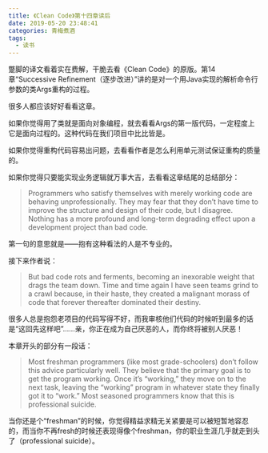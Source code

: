 ```yaml
---
title: 《Clean Code》第十四章读后
date: 2019-05-20 23:48:41
categories: 青梅煮酒
tags:
  - 读书
---
```


蹩脚的译文看着实在费解，干脆去看《Clean Code》的原版。第14章“Successive Refinement（逐步改进）”讲的是对一个用Java实现的解析命令行参数的类Args重构的过程。

很多人都应该好好看看这章。

<!-- more -->

如果你觉得用了类就是面向对象编程，就去看看Args的第一版代码，一定程度上它是面向过程的。这种代码在我们项目中比比皆是。

如果你觉得重构代码容易出问题，去看看作者是怎么利用单元测试保证重构的质量的。

如果你觉得只要能实现业务逻辑就万事大吉，去看看这章结尾的总结部分：

> Programmers who satisfy themselves with merely working code are behaving unprofessionally. They may fear that they don’t have time to improve the structure and design of their code, but I disagree. Nothing has a more profound and long-term degrading effect upon a development project than bad code.

第一句的意思就是——抱有这种看法的人是不专业的。

接下来作者说：

> But bad code rots and ferments, becoming an inexorable weight that drags the team down. Time and time again I have seen teams grind to a crawl because, in their haste, they created a malignant morass of code that forever thereafter dominated their destiny.

很多人总是抱怨老项目的代码写得不好，而我审核他们代码的时候听到最多的话是“这回先这样吧”……亲，你正在成为自己厌恶的人，而你终将被别人厌恶！

本章开头的部分有一段话：

> Most freshman programmers (like most grade-schoolers) don’t follow this advice particularly well. They believe that the primary goal is to get the program working. Once it’s “working,” they move on to the next task, leaving the “working” program in whatever state they finally got it to “work.” Most seasoned programmers know that this is professional suicide.

当你还是个“freshman”的时候，你觉得精益求精无关紧要是可以被短暂地容忍的，而当你不再fresh的时候还表现得像个freshman，你的职业生涯几乎就走到头了（professional suicide）。
